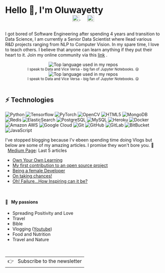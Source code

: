 # Hello 👋, I'm Oluwayetty

<p align="center" style="margin: -20px 0 30px">

  <a href="https://www.linkedin.com/in/sayetunde/" target="_blank" style='margin-right:10px'>
    <img align="center" src="https://cdn.jsdelivr.net/npm/simple-icons@3.0.1/icons/linkedin.svg" alt="linkedin" height="22px" width="22px" />
  </a>
  &nbsp;&nbsp;
  <a href="mailto:oluwayettyservices@gmail.com" target="_blank">
    <img align="center" src="https://cdn.jsdelivr.net/npm/simple-icons@3.0.1/icons/protonmail.svg" alt="email" height="22px" width="22px" />
  </a>
</p>

I got bored of Software Engineering after spending 4 years and transition to Data Science, I am currently a Senior Data Scientist where Ilead various R&D projects ranging from NLP to Computer Vision.
In my spare time, I love to teach others. I believe that anyone can learn anything if they put their heart to it. Join my online community via this [link](https://www.youtube.com/c/Oluwayetty) . 

<div align="center">
  <img width="" src="https://github-readme-stats.vercel.app/api/top-langs/?username=oluwayetty&layout=compact&hide_title=1&card_width=500" alt="Top language used in my repos" />
  <br />
  <small>I speak to Data and Vice Versa - big fan of Jupyter Notebooks. 😛</small>

  <img width="" src="https://github-readme-stats.vercel.app/api?username=oluwayetty&count_private=true&show_icons=true&include_all_commits=true" alt="Top language used in my repos" />
  <br />
  <small>I speak to Data and Vice Versa - big fan of Jupyter Notebooks. 😛</small>
  <br />
  <br />
</div>

## ⚡ Technologies

![Python](https://img.shields.io/badge/-Python-black?style=flat-square&logo=Python)
![Tensorflow](https://img.shields.io/badge/-tensorflow-00599C?style=flat-square&logo=tensorflow)
![PyTorch](https://img.shields.io/badge/-pytorch-00599C?style=flat-square&logo=pytorch)
![OpenCV](https://img.shields.io/badge/-opencv-00599C?style=flat-square&logo=opencv&logoColor=white)
![HTML5](https://img.shields.io/badge/-HTML5-E34F26?style=flat-square&logo=html5&logoColor=white)
![MongoDB](https://img.shields.io/badge/-MongoDB-black?style=flat-square&logo=mongodb)
![Redis](https://img.shields.io/badge/-Redis-black?style=flat-square&logo=Redis)
![ElasticSearch](https://img.shields.io/badge/-ElasticSearch-005571?style=flat-square&logo=elasticsearch)
![PostgreSQL](https://img.shields.io/badge/-PostgreSQL-336791?style=flat-square&logo=postgresql)
![MySQL](https://img.shields.io/badge/-MySQL-black?style=flat-square&logo=mysql)
![Heroku](https://img.shields.io/badge/-Heroku-430098?style=flat-square&logo=heroku)
![Docker](https://img.shields.io/badge/-Docker-black?style=flat-square&logo=docker)
![Amazon AWS](https://img.shields.io/badge/Amazon%20AWS-232F3E?style=flat-square&logo=amazon-aws)
![Google Cloud](https://img.shields.io/badge/Google%20Cloud-black?style=flat-square&logo=google-cloud)
![Git](https://img.shields.io/badge/-Git-black?style=flat-square&logo=git)
![GitHub](https://img.shields.io/badge/-GitHub-181717?style=flat-square&logo=github)
![GitLab](https://img.shields.io/badge/-GitLab-FCA121?style=flat-square&logo=gitlab)
![BitBucket](https://img.shields.io/badge/-BitBucket-darkblue?style=flat-square&logo=bitbucket)
![JavaScript](https://img.shields.io/badge/-JavaScript-black?style=flat-square&logo=javascript)

I've stopped blogging because I'v ebeen spending time doing Vlogs but below are some of my amazing articles. I promise they won't bore you.
📖 &nbsp;&nbsp;[Medium Page](https://medium.com/@oluwayetty): Last 5 articles
 
* [Own Your Own Learning](https://medium.com/towards-data-science/own-your-own-learning-aa86bd9a397f?source=user_profile) 
* [My first contribution to an open source project](https://code.likeagirl.io/my-first-contribution-to-an-open-source-project-bd60f33b519b) 
* [Being a female Developer](https://medium.com/@Yettie/on-taking-chances-99851da14ddf) 
* [On taking chances!](https://medium.com/@Yettie/on-taking-chances-99851da14ddf) 
* [Oh! Failure…How Inspiring can it be?](https://medium.com/@Yettie/oh-failure-how-inspiring-can-it-be-be9cc0c72cc0)

<br />

#### 🧡 &nbsp;&nbsp;My passions

* Spreading Positivity and Love
* Travel 
* Bible
* Vlogging ([Youtube](https://www.youtube.com/c/Oluwayetty))
* Food and Nutrition
* Travel and Nature

<br />
<a href="https://oluwayetty.com">
  <table align="right">
      <tr>
          <td>
            👉 &nbsp;&nbsp;Subscribe to the newsletter
          </td>
      </tr>
  </table>
</a>
